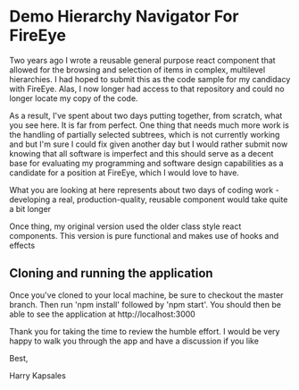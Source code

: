 # Demo Hierarchy Navigator For FireEye

Two years ago I wrote a reusable general purpose react component that allowed for the browsing and selection of items in complex, multilevel hierarchies.  I had hoped to submit this as the code sample for my candidacy with FireEye. Alas, I now longer had access to that repository and could no longer locate my copy of the code.

As a result, I've spent about two days putting together, from scratch, what you see here. It is far from perfect. One thing that needs much more work is the handling of partially selected subtrees, which is not currently working and but I'm sure I could fix given another day but I would rather submit now knowing that all software is imperfect and this should serve as a decent base for evaluating my programming and software design capabilities as a candidate for a position at FireEye, which I would love to have.

What you are looking at here represents about two days of coding work - developing a real, production-quality, reusable component would take quite a bit longer

Once thing, my original version used the older class style react components.  This version is pure functional and makes use of hooks and effects

## Cloning and running the application

Once you've cloned to your local machine, be sure to checkout the master branch.  Then run 'npm install'  followed by 'npm start'.   You should then be able to see the application at http://localhost:3000

Thank you for taking the time to review the humble effort.  I would be very happy to walk you through the app and have a discussion if you like

Best,

Harry Kapsales
